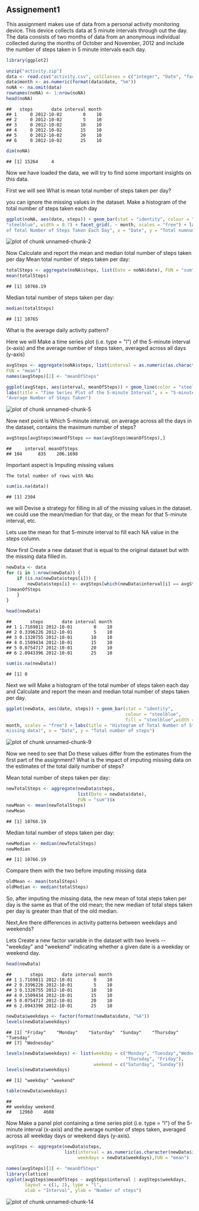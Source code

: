 Assignement1 
-------------

This assignment makes use of data from a personal activity monitoring device. This device collects data at 5 minute intervals through out the day. The data consists of two months of data from an anonymous individual collected during the months of October and November, 2012 and include the number of steps taken in 5 minute intervals each day.


```r
library(ggplot2)

unzip("activity.zip")
data <- read.csv("activity.csv", colClasses = c("integer", "Date", "factor"))
data$month <- as.numeric(format(data$date, "%m"))
noNA <- na.omit(data)
rownames(noNA) <- 1:nrow(noNA)
head(noNA)
```

```
##   steps       date interval month
## 1     0 2012-10-02        0    10
## 2     0 2012-10-02        5    10
## 3     0 2012-10-02       10    10
## 4     0 2012-10-02       15    10
## 5     0 2012-10-02       20    10
## 6     0 2012-10-02       25    10
```

```r
dim(noNA)
```

```
## [1] 15264     4
```

Now we have loaded the data, we will try to find some important insights on this data.

First we will see What is mean total number of steps taken per day?
                 

you can ignore the missing values in the dataset.
Make a histogram of the total number of steps taken each day


```r
ggplot(noNA, aes(date, steps)) + geom_bar(stat = "identity", colour = "steelblue", fill = 
"steelblue", width = 0.7) + facet_grid(. ~ month, scales = "free") + labs(title = "Histogram 
of Total Number of Steps Taken Each Day", x = "Date", y = "Total numnumber of steps")
```

![plot of chunk unnamed-chunk-2](figure/unnamed-chunk-2-1.png) 

Now Calculate and report the mean and median total number of steps taken per day
Mean total number of steps taken per day:


```r
totalSteps <- aggregate(noNA$steps, list(Date = noNA$date), FUN = "sum")$x
mean(totalSteps)
```

```
## [1] 10766.19
```

Median total number of steps taken per day:


```r
median(totalSteps)
```

```
## [1] 10765
```

What is the average daily activity pattern?

Here we will Make a time series plot (i.e. type = "l") of the 5-minute interval (x-axis) and 
the average number of steps taken, averaged across all days (y-axis)


```r
avgSteps <- aggregate(noNA$steps, list(interval = as.numeric(as.character(noNA$interval))), 
FUN = "mean")
names(avgSteps)[2] <- "meanOfSteps"

ggplot(avgSteps, aes(interval, meanOfSteps)) + geom_line(color = "steelblue", size = 0.8) + 
labs(title = "Time Series Plot of the 5-minute Interval", x = "5-minute intervals", y = 
"Average Number of Steps Taken")
```

![plot of chunk unnamed-chunk-5](figure/unnamed-chunk-5-1.png) 

Now next point is Which 5-minute interval, on average across all the days in the dataset, 
contains the maximum number of steps?


```r
avgSteps[avgSteps$meanOfSteps == max(avgSteps$meanOfSteps),]
```

```
##     interval meanOfSteps
## 104      835    206.1698
```

Important aspect is Imputing missing values

    The total number of rows with NAs
    
    

```r
sum(is.na(data))
```

```
## [1] 2304
```

we will Devise a strategy for filling in all of the missing values in the dataset. we could 
use the mean/median for that day, or the mean for that 5-minute interval, etc.

Lets use the mean for that 5-minute interval to fill each NA value in the steps column.

Now first Create a new dataset that is equal to the original dataset but with the missing 
data filled in.


```r
newData <- data 
for (i in 1:nrow(newData)) {
    if (is.na(newData$steps[i])) {
        newData$steps[i] <- avgSteps[which(newData$interval[i] == avgSteps$interval), 
]$meanOfSteps
    }
}

head(newData)
```

```
##       steps       date interval month
## 1 1.7169811 2012-10-01        0    10
## 2 0.3396226 2012-10-01        5    10
## 3 0.1320755 2012-10-01       10    10
## 4 0.1509434 2012-10-01       15    10
## 5 0.0754717 2012-10-01       20    10
## 6 2.0943396 2012-10-01       25    10
```

```r
sum(is.na(newData))
```

```
## [1] 0
```

Next we will Make a histogram of the total number of steps taken each day and Calculate 
and report the mean and median total number of steps taken per day.



```r
ggplot(newData, aes(date, steps)) + geom_bar(stat = "identity",
                                             colour = "steelblue",
                                             fill = "steelblue",width = 0.7) + facet_grid(. ~ 
month, scales = "free") + labs(title = "Histogram of Total Number of Steps Taken Each Day (no 
missing data)", x = "Date", y = "Total number of steps")
```

![plot of chunk unnamed-chunk-9](figure/unnamed-chunk-9-1.png) 



  Now we need to see that Do these values differ from the estimates from the first part of 
the assignment? What is the impact of imputing missing data on the estimates of the total 
daily number of steps?

Mean total number of steps taken per day:


```r
newTotalSteps <- aggregate(newData$steps, 
                           list(Date = newData$date), 
                           FUN = "sum")$x
newMean <- mean(newTotalSteps)
newMean
```

```
## [1] 10766.19
```

Median total number of steps taken per day:


```r
newMedian <- median(newTotalSteps)
newMedian
```

```
## [1] 10766.19
```

Compare them with the two before imputing missing data


```r
oldMean <- mean(totalSteps)
oldMedian <- median(totalSteps)
```

So, after imputing the missing data, the new mean of total steps taken per day is the same as 
that of the old mean; the new median of total steps taken per day is greater than that of the 
old median.

Next,Are there differences in activity patterns between weekdays and weekends?

   Lets Create a new factor variable in the dataset with two levels -- "weekday" and 
"weekend" indicating whether a given date is a weekday or weekend day.


```r
head(newData)
```

```
##       steps       date interval month
## 1 1.7169811 2012-10-01        0    10
## 2 0.3396226 2012-10-01        5    10
## 3 0.1320755 2012-10-01       10    10
## 4 0.1509434 2012-10-01       15    10
## 5 0.0754717 2012-10-01       20    10
## 6 2.0943396 2012-10-01       25    10
```

```r
newData$weekdays <- factor(format(newData$date, "%A"))
levels(newData$weekdays)
```

```
## [1] "Friday"    "Monday"    "Saturday"  "Sunday"    "Thursday"  "Tuesday"  
## [7] "Wednesday"
```

```r
levels(newData$weekdays) <- list(weekday = c("Monday", "Tuesday","Wednesday", 
                                             "Thursday", "Friday"),
                                 weekend = c("Saturday", "Sunday"))
levels(newData$weekdays)
```

```
## [1] "weekday" "weekend"
```

```r
table(newData$weekdays)
```

```
## 
## weekday weekend 
##   12960    4608
```


Now Make a panel plot containing a time series plot (i.e. type = "l") of the 5-minute 
interval (x-axis) and the average number of steps taken, averaged across all weekday days or 
weekend days (y-axis).


```r
avgSteps <- aggregate(newData$steps, 
                      list(interval = as.numeric(as.character(newData$interval)), 
                           weekdays = newData$weekdays),FUN = "mean")

names(avgSteps)[3] <- "meanOfSteps"
library(lattice)
xyplot(avgSteps$meanOfSteps ~ avgSteps$interval | avgSteps$weekdays, 
       layout = c(1, 2), type = "l", 
       xlab = "Interval", ylab = "Number of steps")
```

![plot of chunk unnamed-chunk-14](figure/unnamed-chunk-14-1.png) 

